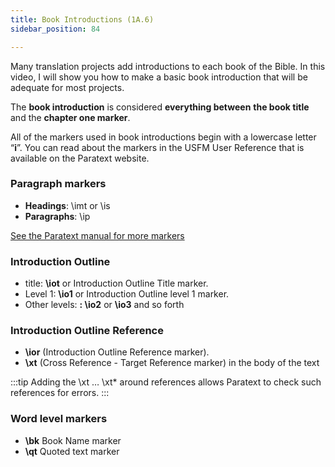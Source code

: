 ```yaml
---
title: Book Introductions (1A.6)
sidebar_position: 84

---
```






Many translation projects add introductions to each book of the Bible. In this video, I will show you how to make a basic book introduction that will be adequate for most projects.


The **book introduction** is considered **everything between** **the book title** and the **chapter one marker**.


All of the markers used in book introductions begin with a lowercase letter “**i**”. You can read about the markers in the USFM User Reference that is available on the Paratext website.


### Paragraph markers

- **Headings**: \imt or \is
- **Paragraphs**: \ip

[See the Paratext manual for more markers](/Training-Manual/08-Appendix/C.USFM.md)


### Introduction Outline

- title: **\iot** or Introduction Outline Title marker.
- Level 1: **\io1** or Introduction Outline level 1 marker.
- Other levels: **: \io2** or **\io3** and so forth

### Introduction Outline Reference

- **\ior** (Introduction Outline Reference marker).
- **\xt** (Cross Reference - Target Reference marker) in the body of the text

:::tip Adding the \xt … \xt* around references allows Paratext to check such references for errors. :::


### Word level markers

- **\bk** Book Name marker
- **\qt** Quoted text marker
